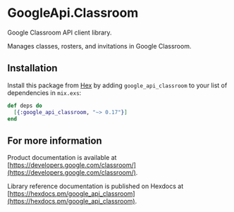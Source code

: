 # GoogleApi.Classroom

Google Classroom API client library.

Manages classes, rosters, and invitations in Google Classroom.

## Installation

Install this package from [Hex](https://hex.pm) by adding
`google_api_classroom` to your list of dependencies in `mix.exs`:

```elixir
def deps do
  [{:google_api_classroom, "~> 0.17"}]
end
```

## For more information

Product documentation is available at [https://developers.google.com/classroom/](https://developers.google.com/classroom/).

Library reference documentation is published on Hexdocs at
[https://hexdocs.pm/google_api_classroom](https://hexdocs.pm/google_api_classroom).
